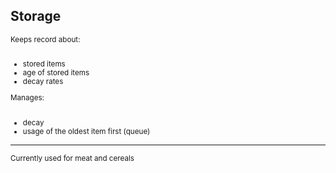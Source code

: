 <!-- .slide: data-background-image="resources/sim_setup/clark-young-135144.jpg" data-transition="slide" -->

## Storage
<small>
<div class="left-column">
Keeps record about:<br/>
<br/>
<ul>
<li>stored items</li>
<li>age of stored items</li>
<li>decay rates</li>
</ul>
</div>

<div class="right-column">
Manages:<br/>
<br/>
<ul>
<li>decay</li>
<li>usage of the oldest item first (queue)</li>
</ul>
</div>
</small>
<hr>

<div style="clear:both;">
<small>Currently used for meat and cereals</small>
</div>

<div class="dark-overlay"></div>
